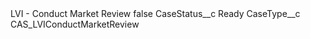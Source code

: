 <?xml version="1.0" encoding="UTF-8"?>
<CustomMetadata xmlns="http://soap.sforce.com/2006/04/metadata" xmlns:xsi="http://www.w3.org/2001/XMLSchema-instance" xmlns:xsd="http://www.w3.org/2001/XMLSchema">
    <label>LVI - Conduct Market Review</label>
    <protected>false</protected>
    <values>
        <field>CaseStatus__c</field>
        <value xsi:type="xsd:string">Ready</value>
    </values>
    <values>
        <field>CaseType__c</field>
        <value xsi:type="xsd:string">CAS_LVIConductMarketReview</value>
    </values>
</CustomMetadata>
